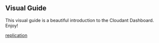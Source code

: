 ## Visual Guide

This visual guide is a beautiful introduction to the Cloudant Dashboard. Enjoy!

[replication](images/replication_guide_1.png)
